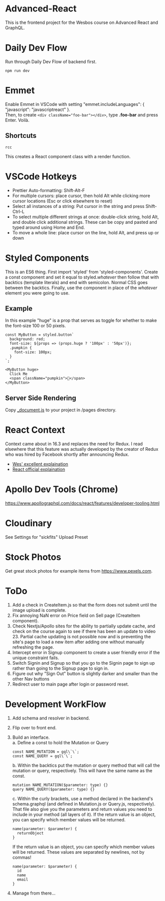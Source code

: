 # Advanced-React

This is the frontend project for the Wesbos course on Advanced React and GraphQL.

# Daily Dev Flow
Run through Daily Dev Flow of backend first.

    npm run dev

# Emmet
Enable Emmet in VSCode with setting "emmet.includeLanguages": { "javascript": "javascriptreact" }.<br/>
Then, to create `<div className="foo-bar"></div>`, type **.foo-bar** and press Enter. Voilà.

## Shortcuts
    rcc
This creates a React component class with a render function.

# VSCode Hotkeys
* Prettier Auto-formatting: Shift-Alt-F
* For multiple cursors: place cursor, then hold Alt while clicking more cursor locations (Esc or click elsewhere to reset)
* Select all instances of a string: Put cursor in the string and press Shift-Ctrl-L
* To select multiple different strings at once: double-click string, hold Alt, and double click additional strings. These can be copy and pasted and typed around using Home and End.
* To move a whole line: place cursor on the line, hold Alt, and press up or down

# Styled Components
This is an ES6 thing.  First import 'styled' from 'styled-components'.  Create a const component and set it equal to styled.*whatever* then follow that with backtics (template literals) and end with semicolon.  Normal CSS goes between the backtics.  Finally, use the component in place of the *whatever* element you were going to use.

## Example
In this example "huge" is a prop that serves as toggle for whether to make the font-size 100 or 50 pixels.

    const MyButton = styled.button`
      background: red;
      font-size: ${props => (props.huge ? '100px' : '50px')};
      .pumpkin {
        font-size: 100px;
      }
    `;

    <MyButton huge>
      Click Me
      <span className="pumpkin">🎃</span>
    </MyButton>
    
## Server Side Rendering
Copy <a href="https://github.com/zeit/next.js/blob/master/examples/with-styled-components/pages/_document.js">_document.js</a> to your project in /pages directory.

# React Context
Context came about in 16.3 and replaces the need for Redux. I read elsewhere that this feature was actually developed by the creator of Redux who was hired by Facebook shortly after announcing Redux.
* <a href="https://wesbos.com/react-context/">Wes' excellent explaination</a>
* <a href="https://reactjs.org/docs/context.html">React official explaination</a>

# Apollo Dev Tools (Chrome)
https://www.apollographql.com/docs/react/features/developer-tooling.html

# Cloudinary
See Settings for "sickfits" Upload Preset

# Stock Photos
Get great stock photos for example items from https://www.pexels.com.

# ToDo
1. Add a check in CreateItem.js so that the form does not submit until the image upload is complete.
2. Fix annoying NaN error on Price field on Sell page (CreateItem component).
3. Check Nextjs/Apollo sites for the ability to partially update cache, and check on the course again to see if there has been an update to video 23. Partial cache updating is not possible now and is preventing the site's page to load a new item after adding one without manually refreshing the page.
4. Intercept error in Signup component to create a user friendly error if the unique constraint fails.
5. Switch Signin and Signup so that you go to the Signin page to sign up rather than going to the Signup page to sign in.
6. Figure out why "Sign Out" button is slightly darker and smaller than the other Nav buttons
7. Redirect user to main page after login or password reset.

# Development WorkFlow
1. Add schema and resolver in backend.
2. Flip over to front end.
3. Build an interface.  
   a. Define a const to hold the Mutation or Query
   
   <pre><code>const NAME_MUTATION = gql\`\`;
   const NAME_QUERY = gql\`\`;</code></pre>
   
    
   b. Within the backtics put the mutation or query method that will call the mutation or query, respectively. This will have the same name as the const.
   
   <pre><code>mutation NAME_MUTATION($parameter: type) {}
   query NAME_QUERY($parameter: type) {}</code></pre>
    
   c. Within the curly brackets, use a method declared in the backend's schema.graphql (and defined in Mutation.js or Query.js, respectively). That file also give you the parameters and return values you need to include in your method (all layers of it). If the return value is an object, you can specify which member values will be returned.
   
   <pre><code>name(parameter: $parameter) {
     returnObject
   }</code></pre>
   
   If the return value is an object, you can specify which member values will be returned. These values are separated by newlines, not by commas!
   
   <pre><code>name(parameter: $parameter) {
     id
     name
     email
   }</code></pre>
   
4. Manage from there...